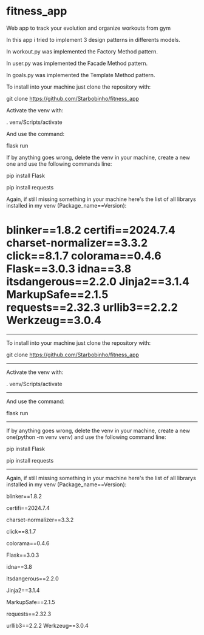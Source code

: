 # fitness_app
Web app to track your evolution and organize workouts from gym

In this app i tried to implement 3 design patterns in differents models.

In workout.py was implemented the Factory Method pattern.

In user.py was implemented the Facade Method pattern.

In goals.py was implemented the Template Method pattern.

To install into your machine just clone the repository with:

git clone https://github.com/Starbobinho/fitness_app

Activate the venv with:

. venv/Scripts/activate

And use the command:

flask run

If by anything goes wrong, delete the venv in your machine, create a new one and use the following commands line:

pip install Flask

pip install requests

Again, if still missing something in your machine here's the list of all librarys installed in my venv (Package_name==Version):

blinker==1.8.2
certifi==2024.7.4
charset-normalizer==3.3.2
click==8.1.7
colorama==0.4.6
Flask==3.0.3
idna==3.8
itsdangerous==2.2.0
Jinja2==3.1.4
MarkupSafe==2.1.5
requests==2.32.3
urllib3==2.2.2
Werkzeug==3.0.4
=======
____________________________________________________________
To install into your machine just clone the repository with:

 
git clone https://github.com/Starbobinho/fitness_app
 
________________________
Activate the venv with:

 
. venv/Scripts/activate
 
____________________
And use the command:


flask run

_____________________________________________________________________________________________________________________________________
If by anything goes wrong, delete the venv in your machine, create a new one(python -m venv venv) and use the following command line:

 
pip install Flask

pip install requests
 
_______________________________________________________________________________________________________________________________
Again, if still missing something in your machine here's the list of all librarys installed in my venv (Package_name==Version):

blinker==1.8.2

certifi==2024.7.4

charset-normalizer==3.3.2

click==8.1.7

colorama==0.4.6

Flask==3.0.3

idna==3.8

itsdangerous==2.2.0

Jinja2==3.1.4

MarkupSafe==2.1.5

requests==2.32.3

urllib3==2.2.2
Werkzeug==3.0.4
